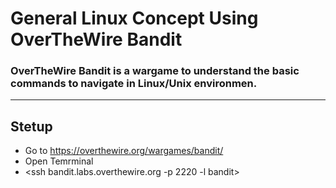 # **General Linux Concept Using OverTheWire Bandit**

### OverTheWire Bandit is a wargame to understand the basic commands to navigate in Linux/Unix environmen.

-------

## Stetup

* Go to https://overthewire.org/wargames/bandit/
* Open Temrminal 
* <ssh bandit.labs.overthewire.org -p 2220 -l bandit>




